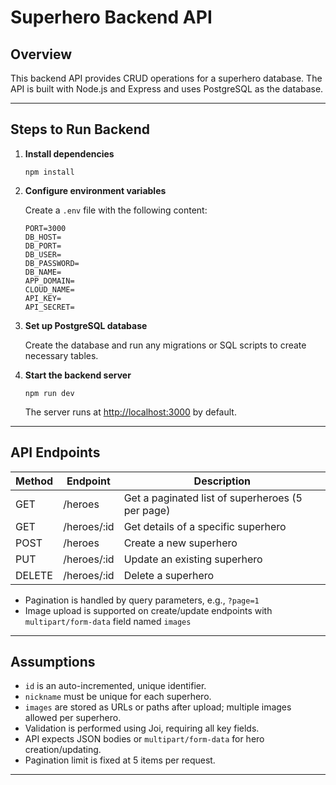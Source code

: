 # Superhero Backend API

## Overview

This backend API provides CRUD operations for a superhero database. The API is built with Node.js and Express and uses PostgreSQL as the database.

---

## Steps to Run Backend

1. **Install dependencies**

    ```
    npm install
    ```

2. **Configure environment variables**

    Create a `.env` file with the following content:

    ```
    PORT=3000
    DB_HOST=
    DB_PORT=
    DB_USER=
    DB_PASSWORD=
    DB_NAME=
    APP_DOMAIN=
    CLOUD_NAME=
    API_KEY=
    API_SECRET=
    ```

3. **Set up PostgreSQL database**

    Create the database and run any migrations or SQL scripts to create necessary tables.

4. **Start the backend server**

    ```
    npm run dev
    ```

    The server runs at [http://localhost:3000](http://localhost:3000) by default.

---

## API Endpoints

| Method | Endpoint     | Description                                       |
|--------|--------------|-------------------------------------------------|
| GET    | /heroes      | Get a paginated list of superheroes (5 per page)|
| GET    | /heroes/:id  | Get details of a specific superhero              |
| POST   | /heroes      | Create a new superhero                            |
| PUT    | /heroes/:id  | Update an existing superhero                      |
| DELETE | /heroes/:id  | Delete a superhero                                |

- Pagination is handled by query parameters, e.g., `?page=1`
- Image upload is supported on create/update endpoints with `multipart/form-data` field named `images`

---

## Assumptions

- `id` is an auto-incremented, unique identifier.
- `nickname` must be unique for each superhero.
- `images` are stored as URLs or paths after upload; multiple images allowed per superhero.
- Validation is performed using Joi, requiring all key fields.
- API expects JSON bodies or `multipart/form-data` for hero creation/updating.
- Pagination limit is fixed at 5 items per request.

---
